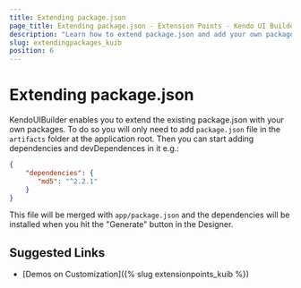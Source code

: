 ```yaml
---
title: Extending package.json
page_title: Extending package.json - Extension Points - Kendo UI Builder
description: "Learn how to extend package.json and add your own packages"
slug: extendingpackages_kuib
position: 6
---
```


# Extending package.json

KendoUIBuilder enables you to extend the existing package.json with your own packages. To do so you will only need to add `package.json` file in the `artifacts` folder at the application root. Then you can start adding dependencies and devDependences in it e.g.:

```json
{
    "dependencies": {
       "md5": "^2.2.1"
    }
}
```

This file will be merged with `app/package.json` and the dependencies will be installed when you hit the "Generate" button in the Designer.

## Suggested Links

* [Demos on Customization]({% slug extensionpoints_kuib %})
